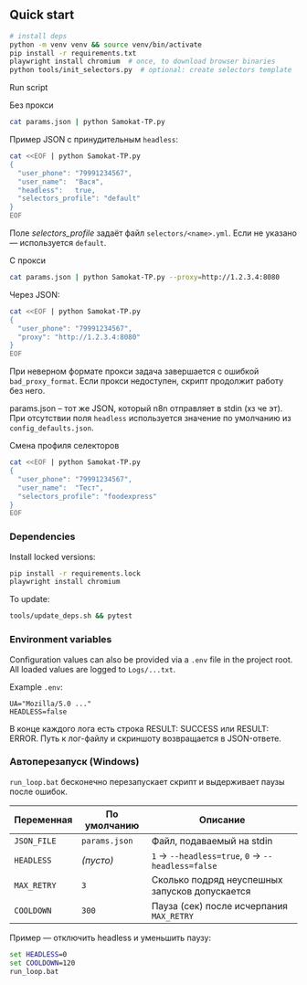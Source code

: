 ## Quick start

```bash
# install deps
python -m venv venv && source venv/bin/activate
pip install -r requirements.txt
playwright install chromium  # once, to download browser binaries
python tools/init_selectors.py  # optional: create selectors template
```

Run script

Без прокси

```bash
cat params.json | python Samokat-TP.py
```

Пример JSON с принудительным `headless`:

```bash
cat <<EOF | python Samokat-TP.py
{
  "user_phone": "79991234567",
  "user_name":  "Вася",
  "headless":   true,
  "selectors_profile": "default"
}
EOF
```

Поле *selectors_profile* задаёт файл `selectors/<name>.yml`.
Если не указано — используется `default`.

С прокси

```bash
cat params.json | python Samokat-TP.py --proxy=http://1.2.3.4:8080
```

Через JSON:

```bash
cat <<EOF | python Samokat-TP.py
{
  "user_phone": "79991234567",
  "proxy": "http://1.2.3.4:8080"
}
EOF
```

При неверном формате прокси задача завершается с ошибкой `bad_proxy_format`.
Если прокси недоступен, скрипт продолжит работу без него.

params.json – тот же JSON, который n8n отправляет в stdin (хз че эт). При отсутствии поля
`headless` используется значение по умолчанию из `config_defaults.json`.

Смена профиля селекторов

```bash
cat <<EOF | python Samokat-TP.py
{
  "user_phone": "79991234567",
  "user_name":  "Тест",
  "selectors_profile": "foodexpress"
}
EOF
```

### Dependencies

Install locked versions:

```bash
pip install -r requirements.lock
playwright install chromium
```

To update:

```bash
tools/update_deps.sh && pytest
```

### Environment variables

Configuration values can also be provided via a `.env` file in the project
root. All loaded values are logged to `Logs/...txt`.

Example `.env`:

```
UA="Mozilla/5.0 ..."
HEADLESS=false
```

В конце каждого лога есть строка RESULT: SUCCESS или RESULT: ERROR.
Путь к лог-файлу и скриншоту возвращается в JSON-ответе.

### Автоперезапуск (Windows)

`run_loop.bat` бесконечно перезапускает скрипт и выдерживает паузы после ошибок.

| Переменная | По умолчанию | Описание |
|------------|--------------|----------|
| `JSON_FILE` | `params.json` | Файл, подаваемый на stdin |
| `HEADLESS`  | *(пусто)* | `1` → `--headless=true`, `0` → `--headless=false` |
| `MAX_RETRY` | `3` | Сколько подряд неуспешных запусков допускается |
| `COOLDOWN`  | `300` | Пауза (сек) после исчерпания `MAX_RETRY` |

Пример — отключить headless и уменьшить паузу:

```bat
set HEADLESS=0
set COOLDOWN=120
run_loop.bat
```
